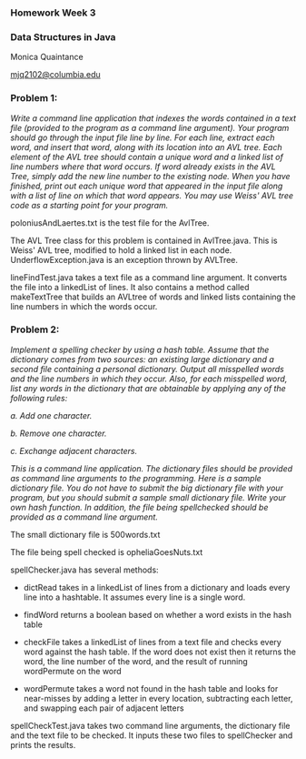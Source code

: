 ### Homework Week 3
### Data Structures in Java

Monica Quaintance

mjq2102@columbia.edu

### Problem 1:

_Write a command line application that indexes the words contained in a text 
file (provided to the program as a command line argument). Your program should 
go through the input file line by line. For each line, extract each word, and 
insert that word, along with its location into an AVL tree. Each element of 
the AVL tree should contain a unique word and a linked list of line numbers 
where that word occurs. If word already exists in the AVL Tree, simply add the 
new line number to the existing node. When you have finished, print out each 
unique word that appeared in the input file along with a list of line on which 
that word appears. You may use Weiss' AVL tree code as a starting point for 
your program._

poloniusAndLaertes.txt is the test file for the AvlTree.

The AVL Tree class for this problem is contained in AvlTree.java. This is 
Weiss' AVL tree, modified to hold a linked list in each node. 
UnderflowException.java is an exception thrown by AVLTree.

lineFindTest.java takes a text file as a command line argument. It converts 
the file into a linkedList of lines. It also contains a method called
makeTextTree that builds an AVLtree of words and linked lists containing the
line numbers in which the words occur.

### Problem 2:

_Implement a spelling checker by using a hash table. Assume that the 
dictionary comes from two sources: an existing large dictionary and a second 
file containing a personal dictionary. Output all misspelled words and the 
line numbers in which they occur. Also, for each misspelled word, list any 
words in the dictionary that are obtainable by applying any of the following 
rules:_

_a. Add one character._

_b. Remove one character._

_c. Exchange adjacent characters._

_This is a command line application. The dictionary files should be provided 
as command line arguments to the programming. Here is a sample dictionary 
file. You do not have to submit the big dictionary file with your program, but 
you should submit a sample small dictionary file. Write your own hash 
function. In addition, the file being spellchecked should be provided as a 
command line argument._

The small dictionary file is 500words.txt

The file being spell checked is opheliaGoesNuts.txt

spellChecker.java has several methods:

  * dictRead takes in a linkedList of lines from a dictionary and loads every 
    line into a hashtable. It assumes every line is a single word.

  * findWord returns a boolean based on whether a word exists in the hash table

  * checkFile takes a linkedList of lines from a text file and checks every 
    word against the hash table. If the word does not exist then it returns the 
    word, the line number of the word, and the result of running wordPermute 
    on the word

  * wordPermute takes a word not found in the hash table and looks for 
    near-misses by adding a letter in every location, subtracting each letter, 
    and swapping each pair of adjacent letters

spellCheckTest.java takes two command line arguments, the dictionary file and
the text file to be checked. It inputs these two files to spellChecker and 
prints the results.







